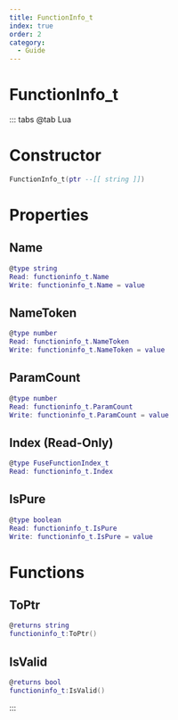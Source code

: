 ```yaml
---
title: FunctionInfo_t
index: true
order: 2
category:
  - Guide
---
```


# FunctionInfo_t

::: tabs
@tab Lua
# Constructor
```lua
FunctionInfo_t(ptr --[[ string ]])
```
# Properties
## Name 
```lua
@type string
Read: functioninfo_t.Name
Write: functioninfo_t.Name = value
```
## NameToken 
```lua
@type number
Read: functioninfo_t.NameToken
Write: functioninfo_t.NameToken = value
```
## ParamCount 
```lua
@type number
Read: functioninfo_t.ParamCount
Write: functioninfo_t.ParamCount = value
```
## Index (Read-Only)
```lua
@type FuseFunctionIndex_t
Read: functioninfo_t.Index
```
## IsPure 
```lua
@type boolean
Read: functioninfo_t.IsPure
Write: functioninfo_t.IsPure = value
```
# Functions
## ToPtr
```lua
@returns string
functioninfo_t:ToPtr()
```
## IsValid
```lua
@returns bool
functioninfo_t:IsValid()
```

:::